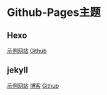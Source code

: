 # Github-Pages主题

## Hexo

[示例网站](https://blog.zhangruipeng.me) [Github](https://github.com/ppoffice/hexo-theme-icarus)

## jekyll

[示例网站](https://chirpy.cotes.info) [博客](https://blog.cotes.info) [Github](https://github.com/cotes2020/jekyll-theme-chirpy)

